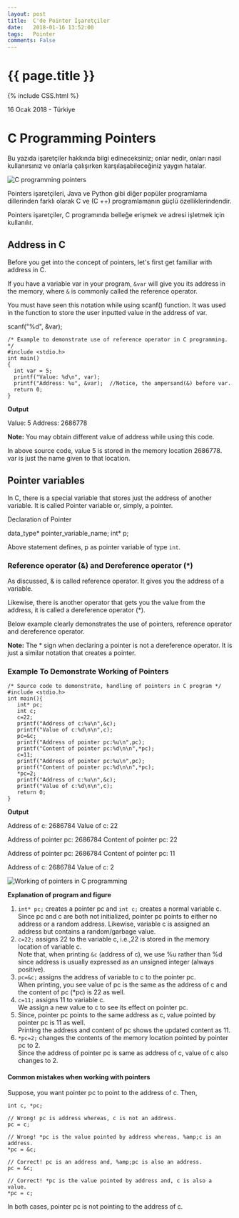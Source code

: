 ```yaml
---
layout: post
title:  C'de Pointer İşaretçiler
date:   2018-01-16 13:52:00
tags:   Pointer
comments: False
---
```


{{ page.title }}
================
{% include CSS.html %}

<p class="meta">16 Ocak 2018 - Türkiye</p>

C Programming Pointers
======================

Bu yazıda işaretçiler hakkında bilgi edineceksiniz; onlar nedir, onları nasıl kullanırsınız ve onlarla çalışırken karşılaşabileceğiniz yaygın hatalar.

![C programming pointers](//cdn.programiz.com/sites/tutorial2program/files/c-pointers.jpg "C programming pointers")

Pointers işaretçileri, Java ve Python gibi diğer popüler programlama dillerinden farklı olarak C ve (C ++) programlamanın güçlü özelliklerindendir. 

Pointers işaretçiler, C programında belleğe erişmek ve adresi işletmek için kullanılır.

Address in C
------------

Before you get into the concept of pointers, let's first get familiar with address in C.

If you have a variable var in your program, `&var` will give you its address in the memory, where `&` is commonly called the reference operator.

You must have seen this notation while using scanf() function. It was used in the function to store the user inputted value in the address of var.

scanf("%d", &var);

    /* Example to demonstrate use of reference operator in C programming. */
    #include <stdio.h>
    int main()
    {
      int var = 5;
      printf("Value: %d\n", var);
      printf("Address: %u", &var);  //Notice, the ampersand(&) before var.
      return 0;
    }
    

**Output**

Value: 5 
Address: 2686778

**Note:** You may obtain different value of address while using this code.

In above source code, value 5 is stored in the memory location 2686778. var is just the name given to that location.

Pointer variables
-----------------

In C, there is a special variable that stores just the address of another variable. It is called Pointer variable or, simply, a pointer.

Declaration of Pointer

data\_type* pointer\_variable_name;
int* p;

Above statement defines, p as pointer variable of type `int`.

### Reference operator (&) and Dereference operator (*)

As discussed, & is called reference operator. It gives you the address of a variable.

Likewise, there is another operator that gets you the value from the address, it is called a dereference operator (*).

Below example clearly demonstrates the use of pointers, reference operator and dereference operator.

**Note:** The * sign when declaring a pointer is not a dereference operator. It is just a similar notation that creates a pointer.

### Example To Demonstrate Working of Pointers

    /* Source code to demonstrate, handling of pointers in C program */
    #include <stdio.h>
    int main(){
       int* pc;
       int c;
       c=22;
       printf("Address of c:%u\n",&c);
       printf("Value of c:%d\n\n",c);
       pc=&c;
       printf("Address of pointer pc:%u\n",pc);
       printf("Content of pointer pc:%d\n\n",*pc);
       c=11;
       printf("Address of pointer pc:%u\n",pc);
       printf("Content of pointer pc:%d\n\n",*pc);
       *pc=2;
       printf("Address of c:%u\n",&c);
       printf("Value of c:%d\n\n",c);
       return 0;
    }

**Output**

Address of c: 2686784
Value of c: 22

Address of pointer pc: 2686784
Content of pointer pc: 22

Address of pointer pc: 2686784
Content of pointer pc: 11

Address of c: 2686784
Value of c: 2

![Working of pointers in C programming](//cdn.programiz.com/sites/tutorial2program/files/pointers-in-c-programming.jpg "C pointers")

**Explanation of program and figure**

1.  `int* pc;` creates a pointer pc and `int c;` creates a normal variable c.  
    Since pc and c are both not initialized, pointer pc points to either no address or a random address. Likewise, variable c is assigned an address but contains a random/garbage value.
2.  `c=22;` assigns 22 to the variable c, i.e.,22 is stored in the memory location of variable c.  
    Note that, when printing `&c` (address of c), we use %u rather than %d since address is usually expressed as an unsigned integer (always positive).
3.  `pc=&c;` assigns the address of variable to c to the pointer pc.  
    When printing, you see value of pc is the same as the address of c and the content of pc (*pc) is 22 as well.
4.  `c=11;` assigns 11 to variable c.  
    We assign a new value to c to see its effect on pointer pc.
5.  Since, pointer pc points to the same address as c, value pointed by pointer pc is 11 as well.  
    Printing the address and content of pc shows the updated content as 11.
6.  `*pc=2;` changes the contents of the memory location pointed by pointer pc to 2.  
    Since the address of pointer pc is same as address of c, value of c also changes to 2.

#### Common mistakes when working with pointers

Suppose, you want pointer pc to point to the address of c. Then,

    
    int c, *pc;
    
    // Wrong! pc is address whereas, c is not an address.
    pc = c;  
    
    // Wrong! *pc is the value pointed by address whereas, %amp;c is an address.
    *pc = &c; 
    
    // Correct! pc is an address and, %amp;pc is also an address.
    pc = &c; 
    
    // Correct! *pc is the value pointed by address and, c is also a value.
    *pc = c;

In both cases, pointer pc is not pointing to the address of c.
